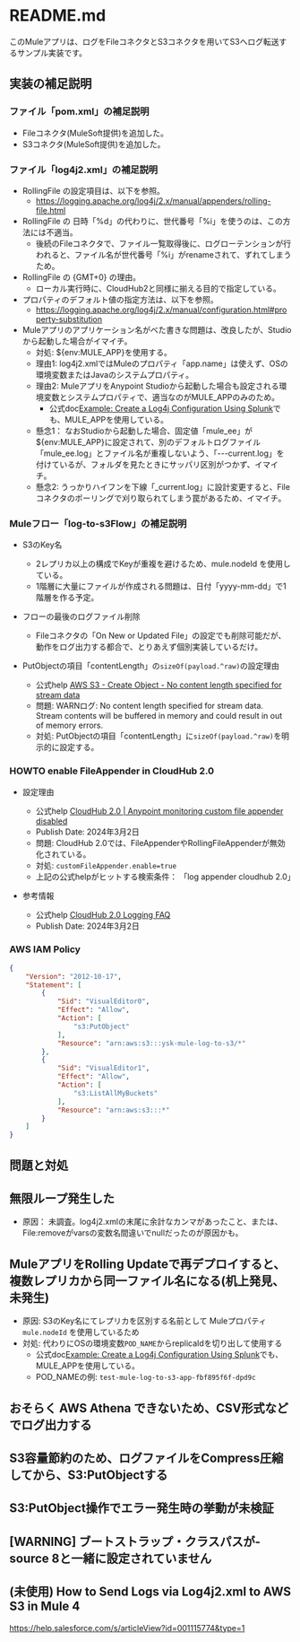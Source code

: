 # README.md

このMuleアプリは、ログをFileコネクタとS3コネクタを用いてS3へログ転送するサンプル実装です。

## 実装の補足説明

### ファイル「pom.xml」の補足説明

* Fileコネクタ(MuleSoft提供)を追加した。
* S3コネクタ(MuleSoft提供)を追加した。

### ファイル「log4j2.xml」の補足説明

* RollingFile の設定項目は、以下を参照。
  * https://logging.apache.org/log4j/2.x/manual/appenders/rolling-file.html
* RollingFile の 日時「%d」の代わりに、世代番号「%i」を使うのは、この方法には不適当。
  * 後続のFileコネクタで、ファイル一覧取得後に、ログローテンションが行われると、ファイル名が世代番号「%i」がrenameされて、ずれてしまうため。
* RollingFile の {GMT+0} の理由。
  * ローカル実行時に、CloudHub2と同様に揃える目的で指定している。
* プロパティのデフォルト値の指定方法は、以下を参照。
  * https://logging.apache.org/log4j/2.x/manual/configuration.html#property-substitution
* Muleアプリのアプリケーション名がべた書きな問題は、改良したが、Studioから起動した場合がイマイチ。
  * 対処: ${env:MULE_APP}を使用する。
  * 理由1: log4j2.xmlではMuleのプロパティ「app.name」は使えず、OSの環境変数またはJavaのシステムプロパティ。
  * 理由2: MuleアプリをAnypoint Studioから起動した場合も設定される環境変数とシステムプロパティで、適当なのがMULE_APPのみのため。
    * 公式doc[Example: Create a Log4j Configuration Using Splunk](https://docs.mulesoft.com/cloudhub-2/ch2-integrate-log-system#example-create-a-log4j-configuration-using-splunk)でも、MULE_APPを使用している。
  * 懸念1： なおStudioから起動した場合、固定値「mule_ee」が${env:MULE_APP}に設定されて、別のデフォルトログファイル「mule_ee.log」とファイル名が重複しないよう、「---current.log」を付けているが、フォルダを見たときにサッパリ区別がつかず、イマイチ。
  * 懸念2: うっかりハイフンを下線「_current.log」に設計変更すると、Fileコネクタのポーリングで刈り取られてしまう罠があるため、イマイチ。
    
### Muleフロー「log-to-s3Flow」の補足説明
 
* S3のKey名
  * 2レプリカ以上の構成でKeyが重複を避けるため、mule.nodeId を使用している。
  * 1階層に大量にファイルが作成される問題は、日付「yyyy-mm-dd」で1階層を作る予定。
* フローの最後のログファイル削除
  * Fileコネクタの「On New or Updated File」の設定でも削除可能だが、動作をログ出力する都合で、とりあえず個別実装しているだけ。

* PutObjectの項目「contentLength」の`sizeOf(payload.^raw)`の設定理由
  * 公式help [AWS S3 - Create Object - No content length specified for stream data](https://help.salesforce.com/s/articleView?id=001120872&type=1)
  * 問題: WARNログ: No content length specified for stream data.  Stream contents will be buffered in memory and could result in out of memory errors.
  * 対処:  PutObjectの項目「contentLength」に`sizeOf(payload.^raw)`を明示的に設定する。
    
### HOWTO enable FileAppender in CloudHub 2.0

* 設定理由
  * 公式help [CloudHub 2.0 | Anypoint monitoring custom file appender disabled](https://help.salesforce.com/s/articleView?id=001119412&type=1)
  * Publish Date: 2024年3月2日
  * 問題: CloudHub 2.0では、FileAppenderやRollingFileAppenderが無効化されている。
  * 対処: `customFileAppender.enable=true`
  * 上記の公式helpがヒットする検索条件： 「log appender cloudhub 2.0」

* 参考情報
  * 公式help [CloudHub 2.0 Logging FAQ](https://help.salesforce.com/s/articleView?id=001119527&type=1)
  * Publish Date: 2024年3月2日

### AWS IAM Policy
```json
{
    "Version": "2012-10-17",
    "Statement": [
        {
            "Sid": "VisualEditor0",
            "Effect": "Allow",
            "Action": [
                "s3:PutObject"
            ],
            "Resource": "arn:aws:s3:::ysk-mule-log-to-s3/*"
        },
        {
            "Sid": "VisualEditor1",
            "Effect": "Allow",
            "Action": [
                "s3:ListAllMyBuckets"
            ],
            "Resource": "arn:aws:s3:::*"
        }
    ]
}
```

## 問題と対処

## 無限ループ発生した
* 原因： 未調査。log4j2.xmlの末尾に余計なカンマがあったこと、または、File:removeがvarsの変数名間違いでnullだったのが原因かも。

## MuleアプリをRolling Updateで再デプロイすると、複数レプリカから同一ファイル名になる(机上発見、未発生)
* 原因: S3のKey名にてレプリカを区別する名前として Muleプロパティ`mule.nodeId` を使用しているため
* 対処: 代わりにOSの環境変数`POD_NAME`からreplicaIdを切り出して使用する
  * 公式doc[Example: Create a Log4j Configuration Using Splunk](https://docs.mulesoft.com/cloudhub-2/ch2-integrate-log-system#example-create-a-log4j-configuration-using-splunk)でも、MULE_APPを使用している。
  * POD_NAMEの例: `test-mule-log-to-s3-app-fbf895f6f-dpd9c`

## おそらく AWS Athena できないため、CSV形式などでログ出力する
## S3容量節約のため、ログファイルをCompress圧縮してから、S3:PutObjectする
## S3:PutObject操作でエラー発生時の挙動が未検証
## [WARNING] ブートストラップ・クラスパスが-source 8と一緒に設定されていません

## (未使用) How to Send Logs via Log4j2.xml to AWS S3 in Mule 4
https://help.salesforce.com/s/articleView?id=001115774&type=1

